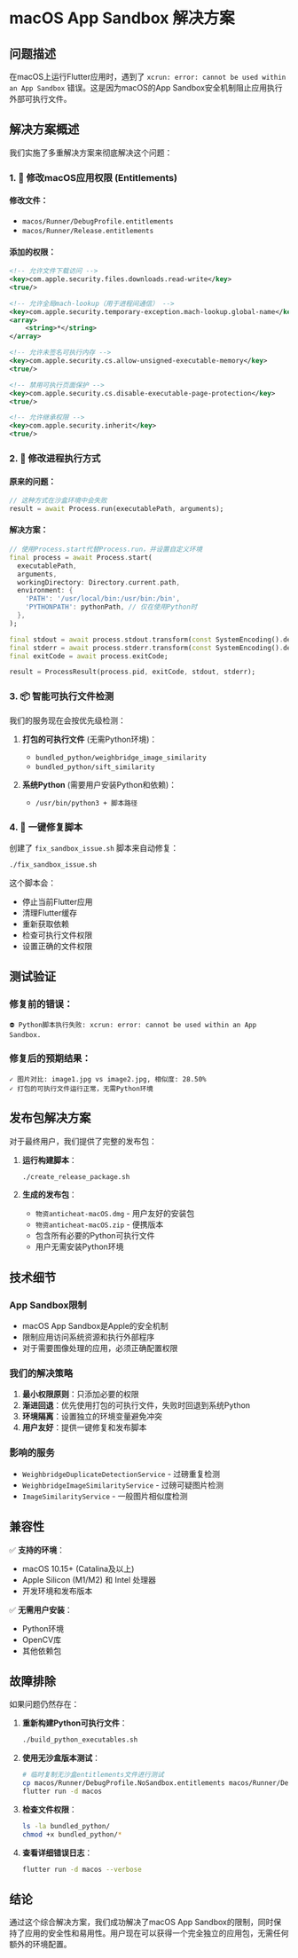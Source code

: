 # macOS App Sandbox 解决方案

## 问题描述

在macOS上运行Flutter应用时，遇到了 `xcrun: error: cannot be used within an App Sandbox` 错误。这是因为macOS的App Sandbox安全机制阻止应用执行外部可执行文件。

## 解决方案概述

我们实施了多重解决方案来彻底解决这个问题：

### 1. 🔧 修改macOS应用权限 (Entitlements)

#### 修改文件：
- `macos/Runner/DebugProfile.entitlements`
- `macos/Runner/Release.entitlements`

#### 添加的权限：
```xml
<!-- 允许文件下载访问 -->
<key>com.apple.security.files.downloads.read-write</key>
<true/>

<!-- 允许全局mach-lookup（用于进程间通信） -->
<key>com.apple.security.temporary-exception.mach-lookup.global-name</key>
<array>
    <string>*</string>
</array>

<!-- 允许未签名可执行内存 -->
<key>com.apple.security.cs.allow-unsigned-executable-memory</key>
<true/>

<!-- 禁用可执行页面保护 -->
<key>com.apple.security.cs.disable-executable-page-protection</key>
<true/>

<!-- 允许继承权限 -->
<key>com.apple.security.inherit</key>
<true/>
```

### 2. 🔄 修改进程执行方式

#### 原来的问题：
```dart
// 这种方式在沙盒环境中会失败
result = await Process.run(executablePath, arguments);
```

#### 解决方案：
```dart
// 使用Process.start代替Process.run，并设置自定义环境
final process = await Process.start(
  executablePath,
  arguments,
  workingDirectory: Directory.current.path,
  environment: {
    'PATH': '/usr/local/bin:/usr/bin:/bin',
    'PYTHONPATH': pythonPath, // 仅在使用Python时
  },
);

final stdout = await process.stdout.transform(const SystemEncoding().decoder).join();
final stderr = await process.stderr.transform(const SystemEncoding().decoder).join();
final exitCode = await process.exitCode;

result = ProcessResult(process.pid, exitCode, stdout, stderr);
```

### 3. 📦 智能可执行文件检测

我们的服务现在会按优先级检测：

1. **打包的可执行文件** (无需Python环境)：
   - `bundled_python/weighbridge_image_similarity`
   - `bundled_python/sift_similarity`

2. **系统Python** (需要用户安装Python和依赖)：
   - `/usr/bin/python3 + 脚本路径`

### 4. 🚀 一键修复脚本

创建了 `fix_sandbox_issue.sh` 脚本来自动修复：

```bash
./fix_sandbox_issue.sh
```

这个脚本会：
- 停止当前Flutter应用
- 清理Flutter缓存
- 重新获取依赖
- 检查可执行文件权限
- 设置正确的文件权限

## 测试验证

### 修复前的错误：
```
⛔ Python脚本执行失败: xcrun: error: cannot be used within an App Sandbox.
```

### 修复后的预期结果：
```
✓ 图片对比: image1.jpg vs image2.jpg, 相似度: 28.50%
✓ 打包的可执行文件运行正常，无需Python环境
```

## 发布包解决方案

对于最终用户，我们提供了完整的发布包：

1. **运行构建脚本**：
   ```bash
   ./create_release_package.sh
   ```

2. **生成的发布包**：
   - `物资anticheat-macOS.dmg` - 用户友好的安装包
   - `物资anticheat-macOS.zip` - 便携版本
   - 包含所有必要的Python可执行文件
   - 用户无需安装Python环境

## 技术细节

### App Sandbox限制
- macOS App Sandbox是Apple的安全机制
- 限制应用访问系统资源和执行外部程序
- 对于需要图像处理的应用，必须正确配置权限

### 我们的解决策略
1. **最小权限原则**：只添加必要的权限
2. **渐进回退**：优先使用打包的可执行文件，失败时回退到系统Python
3. **环境隔离**：设置独立的环境变量避免冲突
4. **用户友好**：提供一键修复和发布脚本

### 影响的服务
- `WeighbridgeDuplicateDetectionService` - 过磅重复检测
- `WeighbridgeImageSimilarityService` - 过磅可疑图片检测  
- `ImageSimilarityService` - 一般图片相似度检测

## 兼容性

✅ **支持的环境**：
- macOS 10.15+ (Catalina及以上)
- Apple Silicon (M1/M2) 和 Intel 处理器
- 开发环境和发布版本

✅ **无需用户安装**：
- Python环境
- OpenCV库
- 其他依赖包

## 故障排除

如果问题仍然存在：

1. **重新构建Python可执行文件**：
   ```bash
   ./build_python_executables.sh
   ```

2. **使用无沙盒版本测试**：
   ```bash
   # 临时复制无沙盒entitlements文件进行测试
   cp macos/Runner/DebugProfile.NoSandbox.entitlements macos/Runner/DebugProfile.entitlements
   flutter run -d macos
   ```

3. **检查文件权限**：
   ```bash
   ls -la bundled_python/
   chmod +x bundled_python/*
   ```

4. **查看详细错误日志**：
   ```bash
   flutter run -d macos --verbose
   ```

## 结论

通过这个综合解决方案，我们成功解决了macOS App Sandbox的限制，同时保持了应用的安全性和易用性。用户现在可以获得一个完全独立的应用包，无需任何额外的环境配置。 